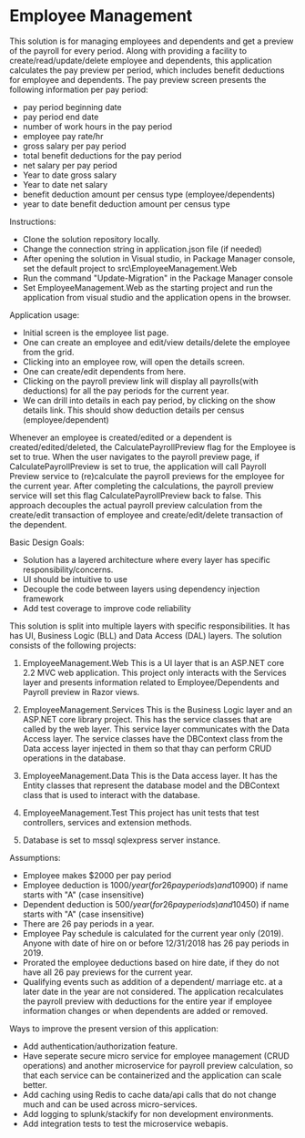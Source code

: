 # Employee Management
This solution is for managing employees and dependents and get a preview of the payroll for every period.
Along with providing a facility to create/read/update/delete employee and dependents, this application calculates the pay preview per period, which includes benefit
deductions for employee and dependents.
The pay preview screen presents the following information per pay period:
- pay period beginning date
- pay period end date
- number of work hours in the pay period
- employee pay rate/hr
- gross salary per pay period
- total benefit deductions for the pay period
- net salary per pay period
- Year to date gross salary
- Year to date net salary
- benefit deduction amount per census type (employee/dependents)
- year to date benefit deduction amount per census type

Instructions:
- Clone the solution repository locally.
- Change the connection string in application.json file (if needed)
- After opening the solution in Visual studio, in Package Manager console, set the default project to src\EmployeeManagement.Web
- Run the command "Update-Migration" in the Package Manager console
- Set EmployeeManagement.Web as the starting project and run the application from visual studio and the application opens in the browser.

Application usage:
- Initial screen is the employee list page. 
- One can create an employee and edit/view details/delete the employee from the grid.
- Clicking into an employee row, will open the details screen. 
- One can create/edit dependents from here. 
- Clicking on the payroll preview link will display all payrolls(with deductions) for all the pay periods for the current year.
- We can drill into details in each pay period, by clicking on the show details link. This should show deduction details per census (employee/dependent)

Whenever an employee is created/edited or a dependent is created/edited/deleted, the CalculatePayrollPreview flag for the Employee is set to true.
When the user navigates to the payroll preview page, if CalculatePayrollPreview is set to true, the application will call Payroll Preview service to 
(re)calculate the payroll previews for the employee for the current year. After completing the calculations, the payroll preview service will set this
flag CalculatePayrollPreview back to false. This approach decouples the actual payroll preview calculation from the create/edit transaction of employee
and create/edit/delete transaction of the dependent.


Basic Design Goals: 
- Solution has a layered architecture where every layer has specific responsibility/concerns.
- UI should be intuitive to use
- Decouple the code between layers using dependency injection framework
- Add test coverage to improve code reliability

This solution is split into multiple layers with specific responsibilities. It has has UI, Business Logic (BLL) and Data Access (DAL) layers.
The solution consists of the following projects:

1. EmployeeManagement.Web 
	This is a UI layer that is an ASP.NET core 2.2 MVC web application. 
	This project only interacts with the Services layer and presents information related to Employee/Dependents and Payroll preview 
	in Razor views.
 
2. EmployeeManagement.Services
	This is the Business Logic layer and an ASP.NET core library project. 
	This has the service classes that are called by the web layer. 
	This service layer communicates with the Data Access layer.
	The service classes have the DBContext class from the Data access layer injected in them so that thay can perform CRUD 
	operations in the database.

3. EmployeeManagement.Data 
	This is the Data access layer. It has the Entity classes that represent the database model and the DBContext class that is used to interact with the database.
	
4. EmployeeManagement.Test
	This project has unit tests that test controllers, services and extension methods.

5. Database is set to mssql sqlexpress server instance.
	
Assumptions:
- Employee makes $2000 per pay period
- Employee deduction is $1000/ year (for 26 pay periods) and 10% discount ($900) if name starts with "A" (case insensitive)
- Dependent deduction is $500/ year (for 26 pay periods) and 10% discount ($450) if name starts with "A" (case insensitive)
- There are 26 pay periods in a year. 
- Employee Pay schedule is calculated for the current year only (2019). Anyone with date of hire on or before 12/31/2018 has 26 pay periods in 2019.
- Prorated the employee deductions based on hire date, if they do not have all 26 pay previews for the current year.
- Qualifying events such as addition of a dependent/ marriage etc. at a later date in the year are not considered. 
  The application recalculates the payroll preview with deductions for the entire year if employee information changes or when dependents are added or removed.

Ways to improve the present version of this application:
- Add authentication/authorization feature.
- Have seperate secure micro service for employee management (CRUD operations) and another microservice for payroll preview calculation,
  so that each service can be containerized and the application can scale better.
- Add caching using Redis to cache data/api calls that do not change much and can be used across micro-services.
- Add logging to splunk/stackify for non development environments.
- Add integration tests to test the microservice webapis.


